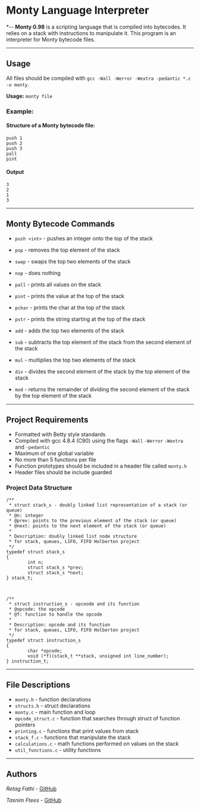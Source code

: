 # Monty Language Interpreter
*--
**Monty 0.98** is a scripting language that is compiled into bytecodes. It relies on a stack with instructions to manipulate it. This program is an interpreter for Monty bytecode files.

-------------------

## Usage
 All files should be compiled with `gcc -Wall -Werror -Wextra -pedantic *.c -o monty`.

**Usage:** `monty file`

### Example:
#### Structure of a Monty bytecode file:
    push 1
    push 2
    push 3
    pall
    pint

#### Output
    3
    2
    1
    3

-------------------

## Monty Bytecode Commands
- `push <int>` - pushes an integer onto the top of the stack
- `pop` - removes the top element of the stack
- `swap` - swaps the top two elements of the stack
- `nop` - does nothing


- `pall` - prints all values on the stack
- `pint` - prints the value at the top of the stack
- `pchar` - prints the char at the top of the stack
- `pstr` - prints the string starting at the top of the stack


- `add` - adds the top two elements of the stack
- `sub` - subtracts the top element of the stack from the second element of the stack
- `mul` - multiplies the top two elements of the stack
- `div` - divides the second element of the stack by the top element of the stack
- `mod` - returns the remainder of dividing the second element of the stack by the top element of the stack

-------------------

## Project Requirements
- Formatted with Betty style standards
- Compiled with gcc 4.8.4 (C90) using the flags `-Wall` `-Werror` `-Wextra` and `-pedantic`
- Maximum of one global variable
- No more than 5 functions per file
- Function prototypes should be included in a header file called `monty.h`
- Header files should be include guarded

### Project Data Structure
    /**
     * struct stack_s - doubly linked list representation of a stack (or queue)
     * @n: integer
     * @prev: points to the previous element of the stack (or queue)
     * @next: points to the next element of the stack (or queue)
     *
     * Description: doubly linked list node structure
     * for stack, queues, LIFO, FIFO Holberton project
     */
    typedef struct stack_s
    {
            int n;
            struct stack_s *prev;
            struct stack_s *next;
    } stack_t;



    /**
     * struct instruction_s - opcoode and its function
     * @opcode: the opcode
     * @f: function to handle the opcode
     *
     * Description: opcode and its function
     * for stack, queues, LIFO, FIFO Holberton project
     */
    typedef struct instruction_s
    {
            char *opcode;
            void (*f)(stack_t **stack, unsigned int line_number);
    } instruction_t;

-------------------

## File Descriptions
- `monty.h` - function declarations
- `structs.h` - struct declarations
- `monty.c` - main function and loop
- `opcode_struct.c` - function that searches through struct of function pointers
- `printing.c` - functions that print values from stack
- `stack_f.c` - functions that manipulate the stack
- `calculations.c` - math functions performed on values on the stack
- `util_functions.c` - utility functions

-------------------

## Authors
*Retag Fathi* - [GitHub](http://github.com/RetagFathiAs)

*Tasnim Ftees* - [GitHub](http://github.com/somaftees)
